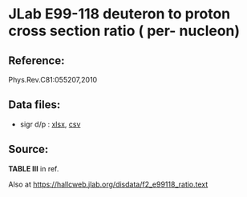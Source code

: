 # JLab E99-118 deuteron to proton cross section ratio ( per- nucleon)
## Reference: 
Phys.Rev.C81:055207,2010

## Data files: 
  * sigr  d/p : [xlsx](../dataframe/10054.xlsx), [csv](../dataframe/csv/10054.csv)   

## Source:

__TABLE III__ in ref. 

Also at https://hallcweb.jlab.org/disdata/f2_e99118_ratio.text
